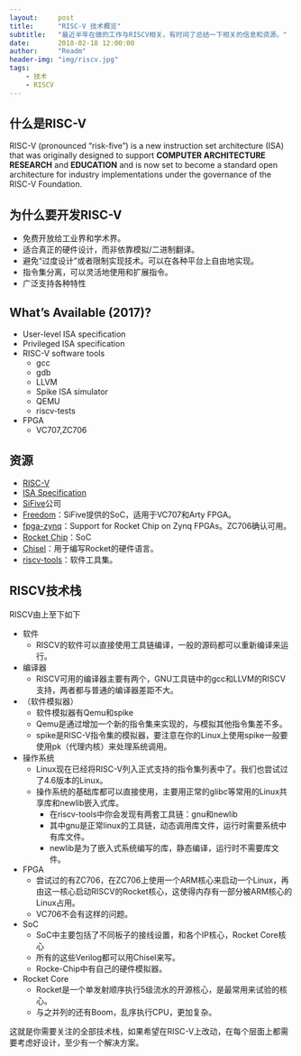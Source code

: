 ```yaml
---
layout:     post
title:      "RISC-V 技术概览"
subtitle:   "最近半年在做的工作与RISCV相关，有时间了总结一下相关的信息和资源。"
date:       2018-02-18 12:00:00
author:     "Readm"
header-img: "img/riscv.jpg"
tags:
    - 技术
    - RISCV
---
```


## 什么是RISC-V

RISC-V (pronounced “risk-five”) is a new instruction set architecture (ISA) that was originally designed to support **COMPUTER ARCHITECTURE RESEARCH** and **EDUCATION** and is now set to become a standard open architecture for industry implementations under the governance of the RISC-V Foundation. 

## 为什么要开发RISC-V

+ 免费开放给工业界和学术界。
+ 适合真正的硬件设计，而非依靠模拟/二进制翻译。
+ 避免“过度设计”或者限制实现技术。可以在各种平台上自由地实现。
+ 指令集分离，可以灵活地使用和扩展指令。
+ 广泛支持各种特性

## What’s Available (2017)?

+ User-level ISA specification
+ Privileged ISA specification
+ RISC-V software tools
	+ gcc
	+ gdb
	+ LLVM
	+ Spike ISA simulator
	+ QEMU
	+ riscv-tests
+ FPGA
	+ VC707,ZC706

## 资源

+ [RISC-V](https://riscv.org/)
+ [ISA Specification](https://riscv.org/specifications/)
+ [SiFive](https://www.sifive.com/)公司
+ [Freedom](https://github.com/Readm/freedom)：SiFive提供的SoC，适用于VC707和Arty FPGA。
+ [fpga-zynq](https://github.com/ucb-bar/fpga-zynq)：Support for Rocket Chip on Zynq FPGAs。ZC706确认可用。
+ [Rocket Chip](https://github.com/freechipsproject/rocket-chip)：SoC
+ [Chisel](https://github.com/freechipsproject/chisel3)：用于编写Rocket的硬件语言。
+ [riscv-tools](https://github.com/riscv/riscv-tools)：软件工具集。


## RISCV技术栈

RISCV由上至下如下

+ 软件
	+ RISCV的软件可以直接使用工具链编译，一般的源码都可以重新编译来运行。
+ 编译器
	+ RISCV可用的编译器主要有两个，GNU工具链中的gcc和LLVM的RISCV支持，两者都与普通的编译器差距不大。
+ （软件模拟器）
	+ 软件模拟器有Qemu和spike
	+ Qemu是通过增加一个新的指令集来实现的，与模拟其他指令集差不多。
	+ spike是RISC-V指令集的模拟器，要注意在你的Linux上使用spike一般要使用pk（代理内核）来处理系统调用。
+ 操作系统
	+ Linux现在已经将RISC-V列入正式支持的指令集列表中了。我们也尝试过了4.6版本的Linux。
	+ 操作系统的基础库都可以直接使用，主要用正常的glibc等常用的Linux共享库和newlib嵌入式库。
		+ 在riscv-tools中你会发现有两套工具链：gnu和newlib
		+ 其中gnu是正常linux的工具链，动态调用库文件，运行时需要系统中有库文件。
		+ newlib是为了嵌入式系统编写的库，静态编译，运行时不需要库文件。
+ FPGA
	+ 尝试过的有ZC706，在ZC706上使用一个ARM核心来启动一个Linux，再由这一核心启动RISCV的Rocket核心，这使得内存有一部分被ARM核心的Linux占用。
	+ VC706不会有这样的问题。
+ SoC
	+ SoC中主要包括了不同板子的接线设置，和各个IP核心，Rocket Core核心
	+ 所有的这些Verilog都可以用Chisel来写。
	+ Rocke-Chip中有自己的硬件模拟器。
+ Rocket Core
	+ Rocket是一个单发射顺序执行5级流水的开源核心，是最常用来试验的核心。
	+ 与之并列的还有Boom，乱序执行CPU，更加复杂。

这就是你需要关注的全部技术栈，如果希望在RISC-V上改动，在每个层面上都需要考虑好设计，至少有一个解决方案。
